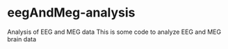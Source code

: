 # eegAndMeg-analysis
Analysis of EEG and MEG data
This is some code to analyze EEG and MEG brain data
